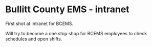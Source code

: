 Bullitt County EMS - intranet
============

First shot at intranet for BCEMS.

Will try to become a one stop shop for BCEMS employees to check schedules and open shifts.
